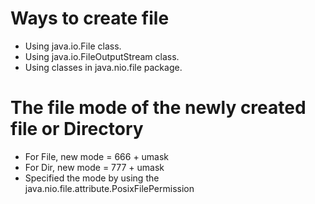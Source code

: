 # Ways to create file
- Using java.io.File class.
- Using java.io.FileOutputStream class.
- Using classes in java.nio.file package.

# The file mode of the newly created file or Directory
- For File, new mode = 666 + umask
- For Dir,  new mode = 777 + umask
- Specified the mode by using the java.nio.file.attribute.PosixFilePermission